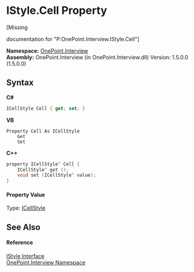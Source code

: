# IStyle.Cell Property 
 

\[Missing <summary> documentation for "P:OnePoint.Interview.IStyle.Cell"\]

**Namespace:**&nbsp;<a href="N_OnePoint_Interview">OnePoint.Interview</a><br />**Assembly:**&nbsp;OnePoint.Interview (in OnePoint.Interview.dll) Version: 1.5.0.0 (1.5.0.0)

## Syntax

**C#**<br />
``` C#
ICellStyle Cell { get; set; }
```

**VB**<br />
``` VB
Property Cell As ICellStyle
	Get
	Set
```

**C++**<br />
``` C++
property ICellStyle^ Cell {
	ICellStyle^ get ();
	void set (ICellStyle^ value);
}
```


#### Property Value
Type: <a href="T_OnePoint_Interview_ICellStyle">ICellStyle</a>

## See Also


#### Reference
<a href="T_OnePoint_Interview_IStyle">IStyle Interface</a><br /><a href="N_OnePoint_Interview">OnePoint.Interview Namespace</a><br />